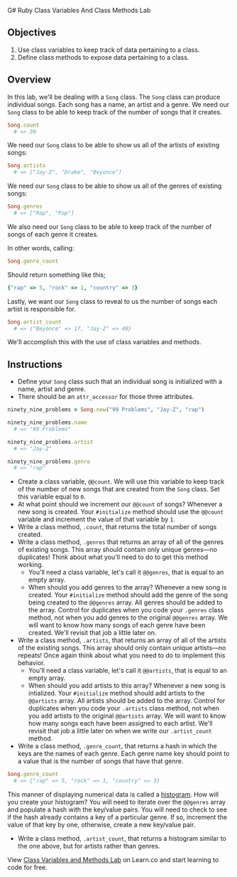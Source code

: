 G# Ruby Class Variables And Class Methods Lab

## Objectives

1. Use class variables to keep track of data pertaining to a class.
2. Define class methods to expose data pertaining to a class.

## Overview

In this lab, we'll be dealing with a `Song` class. The `Song` class can produce individual songs. Each song has a name, an artist and a genre. We need our `Song` class to be able to keep track of the number of songs that it creates.

```ruby
Song.count
  # => 30
```

We need our `Song` class to be able to show us all of the artists of existing songs:

```ruby
Song.artists
  # => ["Jay-Z", "Drake", "Beyonce"]
```

We need our `Song` class to be able to show us all of the genres of existing songs:

```ruby
Song.genres
  # => ["Rap", "Pop"]
```

We also need our `Song` class to be able to keep track of the number of songs of each genre it creates.

In other words, calling:

```ruby
Song.genre_count
```

Should return something like this;

```ruby
{"rap" => 5, "rock" => 1, "country" => 3}
```

Lastly, we want our `Song` class to reveal to us the number of songs each artist is responsible for.

```ruby
Song.artist_count
  # => {"Beyonce" => 17, "Jay-Z" => 40}
```

We'll accomplish this with the use of class variables and methods.

## Instructions

* Define your `Song` class such that an individual song is initialized with a name, artist and genre.
* There should be an `attr_accessor` for those three attributes.

```ruby
ninety_nine_problems = Song.new("99 Problems", "Jay-Z", "rap")

ninety_nine_problems.name
  # => "99 Problems"

ninety_nine_problems.artist
  # => "Jay-Z"

ninety_nine_problems.genre
  # => "rap"
```

* Create a class variable, `@@count`. We will use this variable to keep track of the number of new songs that are created from the `Song` class. Set this variable equal to `0`.
* At what point should we increment our `@@count` of songs? Whenever a new song is created. Your `#initialize` method should use the `@@count` variable and increment the value of that variable by `1`.
* Write a class method, `.count`, that returns the total number of songs created.
* Write a class method, `.genres` that returns an array of all of the genres of existing songs. This array should contain only unique genres––no duplicates! Think about what you'll need to do to get this method working.
  * You'll need a class variable, let's call it `@@genres`, that is equal to an empty array.
  * When should you add genres to the array? Whenever a new song is created. Your `#initialize` method should add the genre of the song being created to the `@@genres` array. All genres should be added to the array. Control for duplicates when you code your `.genres` class method, not when you add genres to the original `@@genres` array. We will want to know how many songs of each genre have been created. We'll revisit that job a little later on.
* Write a class method, `.artists`, that returns an array of all of the artists of the existing songs. This array should only contain unique artists––no repeats! Once again think about what you need to do to implement this behavior.
  * You'll need a class variable, let's call it `@@artists`, that is equal to an empty array.
  * When should you add artists to this array? Whenever a new song is intialized. Your `#initialize` method should add artists to the `@@artists` array.  All artists should be added to the array.  Control for duplicates when you code your `.artists` class method, not when you add artists to the original `@@artists` array.  We will want to know how many songs each have been assigned to each artist.  We'll revisit that job a little later on when we write our `.artist_count` method.
* Write a class method, `.genre_count`, that returns a hash in which the keys are the names of each genre. Each genre name key should point to a value that is the number of songs that have that genre.

```ruby
Song.genre_count
  # => {"rap" => 5, "rock" => 1, "country" => 3}
```

This manner of displaying numerical data is called a [histogram](https://en.wikipedia.org/wiki/Histogram). How will you create your histogram? You will need to iterate over the `@@genres` array and populate a hash with the key/value pairs. You will need to check to see if the hash already contains a key of a particular genre. If so, increment the value of that key by one, otherwise, create a new key/value pair.

* Write a class method, `.artist_count`, that returns a histogram similar to the one above, but for artists rather than genres. 

<p class='util--hide'>View <a href='https://learn.co/lessons/ruby-class-variables-and-class-methods-lab'>Class Variables and Methods Lab</a> on Learn.co and start learning to code for free.</p>
